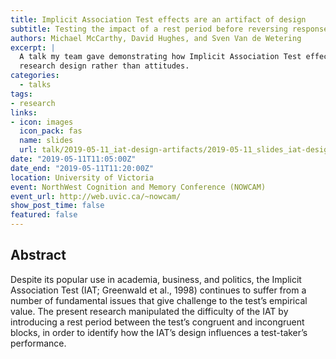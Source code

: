 ```yaml
---
title: Implicit Association Test effects are an artifact of design
subtitle: Testing the impact of a rest period before reversing response assignments on the Implicit Association Test
authors: Michael McCarthy, David Hughes, and Sven Van de Wetering
excerpt: |
  A talk my team gave demonstrating how Implicit Association Test effects are caused by
  research design rather than attitudes.
categories:
  - talks
tags:
- research
links:
- icon: images
  icon_pack: fas
  name: slides
  url: talk/2019-05-11_iat-design-artifacts/2019-05-11_slides_iat-design-artifacts.pdf
date: "2019-05-11T11:05:00Z"
date_end: "2019-05-11T11:20:00Z"
location: University of Victoria
event: NorthWest Cognition and Memory Conference (NOWCAM)
event_url: http://web.uvic.ca/~nowcam/
show_post_time: false
featured: false
---
```


## Abstract

Despite its popular use in academia, business, and politics, the Implicit Association Test (IAT; Greenwald et al., 1998) continues to suffer from a number of fundamental issues that give challenge to the test’s empirical value. The present research manipulated the difficulty of the IAT by introducing a rest period between the test’s congruent and incongruent blocks, in order to identify how the IAT’s design influences a test-taker’s performance.
